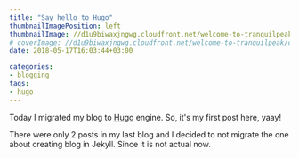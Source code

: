 ```yaml
---
title: "Say hello to Hugo"
thumbnailImagePosition: left
thumbnailImage: //d1u9biwaxjngwg.cloudfront.net/welcome-to-tranquilpeak/city-750.jpg
# coverImage: //d1u9biwaxjngwg.cloudfront.net/welcome-to-tranquilpeak/city.jpg
date: 2018-05-17T16:03:44+03:00

categories:
- blogging
tags:
- hugo
---
```


Today I migrated my blog to [Hugo](https://gohugo.io) engine. So, it's my first post here, yaay!

<!--more-->

There were only 2 posts in my last blog and I decided to not migrate the one about creating blog in Jekyll. Since it is not actual now.
